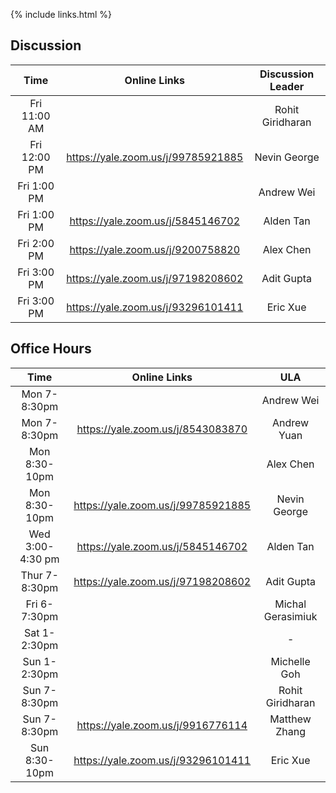{% include links.html %}

## Discussion

| Time         |   Online Links  |  Discussion Leader |
| :---:        |    :----:   |    :---:            |
| Fri 11:00 AM |             |  Rohit Giridharan  |
| Fri 12:00 PM |     https://yale.zoom.us/j/99785921885        |  Nevin George      |
| Fri  1:00 PM |             |  Andrew Wei        |
| Fri  1:00 PM |  https://yale.zoom.us/j/5845146702           |  Alden Tan         |
| Fri  2:00 PM |        https://yale.zoom.us/j/9200758820      |  Alex Chen         |
| Fri  3:00 PM |       https://yale.zoom.us/j/97198208602      |  Adit Gupta        |
| Fri  3:00 PM |         https://yale.zoom.us/j/93296101411    |  Eric Xue          |


## Office Hours

| Time          |   Online Links | ULA               |
| :---:         |    :----:   |    :---:            |
| Mon 7-8:30pm  |     |Andrew Wei        |
| Mon 7-8:30pm  |  https://yale.zoom.us/j/8543083870  |Andrew Yuan       |
| Mon 8:30-10pm |   |Alex Chen        |
| Mon 8:30-10pm |  https://yale.zoom.us/j/99785921885   |Nevin George |
| Wed 3:00-4:30 pm  |  https://yale.zoom.us/j/5845146702   |Alden Tan         |
| Thur 7-8:30pm |  https://yale.zoom.us/j/97198208602    |Adit Gupta     |
| Fri 6-7:30pm  |  |Michal Gerasimiuk |
| Sat 1-2:30pm  |   |-   |
| Sun 1-2:30pm  |     |Michelle Goh      |
| Sun 7-8:30pm  |    |Rohit Giridharan  |
| Sun 7-8:30pm  |  https://yale.zoom.us/j/9916776114  |Matthew Zhang    |
| Sun 8:30-10pm  |   https://yale.zoom.us/j/93296101411   |Eric Xue         |

